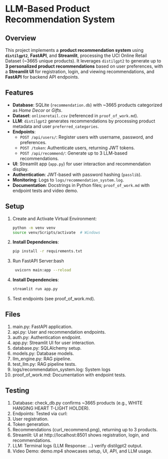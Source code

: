 # LLM-Based Product Recommendation System

## Overview
This project implements a **product recommendation system** using **`distilgpt2`**, **FastAPI**, and **Streamlit**, processing the UCI Online Retail Dataset (~3665 unique products). It leverages `distilgpt2` to generate up to **3 personalized product recommendations** based on user preferences, with a **Streamlit UI** for registration, login, and viewing recommendations, and **FastAPI** for backend API endpoints.

## Features

- **Database**: SQLite (`recommendation.db`) with ~3665 products categorized as *Home Decor* or *Gifts*.
- **Dataset**: `onlineretail.csv` (referenced in `proof_of_work.md`).
- **LLM**: `distilgpt2` generates recommendations by processing product metadata and user `preferred_categories`.
- **Endpoints**:
  - `POST /api/users/`: Register users with username, password, and preferences.
  - `POST /token`: Authenticate users, returning JWT tokens.
  - `POST /api/recommend/`: Generate up to 3 LLM-based recommendations.
- **UI**: Streamlit app (`app.py`) for user interaction and recommendation display.
- **Authentication**: JWT-based with password hashing (`passlib`).
- **Monitoring**: Logs to `logs/recommendation_system.log`.
- **Documentation**: Docstrings in Python files; `proof_of_work.md` with endpoint tests and video demo.

## Setup

1. Create and Activate Virtual Environment:
    ```bash
    python -m venv venv
    source venv/Scripts/activate  # Windows

2. **Install Dependencies**:
   ```bash
   pip install -r requirements.txt

3. Run FastAPI Server:bash
   ```bash
    uvicorn main:app --reload
   
4. **Install Dependencies**:
   ```bash
   streamlit run app.py
   
5. Test endpoints (see proof_of_work.md).
    
## Files

1. main.py: FastAPI application.
2. api.py: User and recommendation endpoints.
3. auth.py: Authentication endpoint.
4. app.py: Streamlit UI for user interaction.
5. database.py: SQLAlchemy setup.
6. models.py: Database models.
7. llm_engine.py: RAG pipeline.
8. test_llm.py: RAG pipeline tests.
9. logs/recommendation_system.log: System logs
10. proof_of_work.md: Documentation with endpoint tests.

## Testing

1. Database: check_db.py confirms ~3665 products (e.g., WHITE HANGING HEART T-LIGHT HOLDER).
2. Endpoints: Tested via curl:
3. User registration.
4. Token generation.
5. Recommendations (curl_recommend.png), returning up to 3 products.
6. Streamlit: UI at http://localhost:8501 shows registration, login, and recommendations.
7. LLM: Terminal logs (LLM Response: ...) verify distilgpt2 output.
8. Video Demo: demo.mp4 showcases setup, UI, API, and LLM usage.
